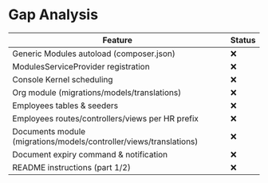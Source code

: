 # Gap Analysis

| Feature | Status |
| --- | --- |
| Generic Modules autoload (composer.json) | ❌ |
| ModulesServiceProvider registration | ❌ |
| Console Kernel scheduling | ❌ |
| Org module (migrations/models/translations) | ❌ |
| Employees tables & seeders | ❌ |
| Employees routes/controllers/views per HR prefix | ❌ |
| Documents module (migrations/models/controller/views/translations) | ❌ |
| Document expiry command & notification | ❌ |
| README instructions (part 1/2) | ❌ |
